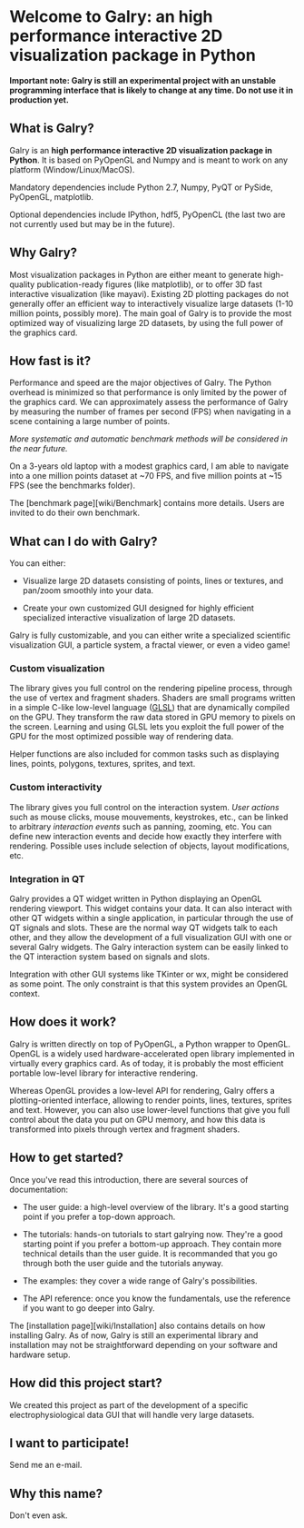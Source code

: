 Welcome to Galry: an high performance interactive 2D visualization package in Python
====================================================================================

**Important note: Galry is still an experimental project with an unstable
programming interface that is likely to change at any time. Do not use it in
production yet.**


What is Galry?
--------------

Galry is an **high performance interactive 2D
visualization package in Python**. It is based on PyOpenGL and Numpy and is
meant to work on any platform (Window/Linux/MacOS).

Mandatory dependencies include Python 2.7, Numpy, PyQT or PySide, PyOpenGL,
matplotlib.

Optional dependencies include IPython, hdf5, PyOpenCL (the last two are not
currently used but may be in the future).


Why Galry?
----------

Most visualization packages in Python are either meant to generate high-quality
publication-ready figures (like matplotlib), or to offer 3D fast interactive 
visualization (like mayavi).
Existing 2D plotting packages do not generally offer an efficient way to 
interactively visualize large datasets (1-10 million points, possibly more). 
The main goal of Galry is to provide the most optimized way of visualizing
large 2D datasets, by using the full power of the graphics card.


How fast is it?
---------------

Performance and speed are the major objectives of Galry. The Python overhead
is minimized so that performance is only limited by the power of the
graphics card. We can approximately assess the performance of Galry by
measuring the number of frames per second (FPS) when navigating in a scene
containing a large number of points.

*More systematic and automatic  benchmark methods will be considered in the 
near future.*

On a 3-years old laptop with a modest graphics card, I am able to
navigate into a one million points dataset at ~70 FPS, and five million points
at ~15 FPS (see the benchmarks folder).

The [benchmark page][wiki/Benchmark] contains more details. Users are invited
to do their own benchmark.


What can I do with Galry?
-------------------------

You can either:

  * Visualize large 2D datasets consisting of points, lines or textures,
    and pan/zoom smoothly into your data.
    
  * Create your own customized GUI designed for highly efficient specialized
    interactive visualization of large 2D datasets.
    
Galry is fully customizable, and you can either write a specialized scientific
visualization GUI, a particle system, a fractal viewer, or even a video
game!

### Custom visualization

The library gives you full control on the rendering pipeline process, through
the use of vertex and fragment shaders. Shaders are small programs written in
a simple C-like low-level language ([GLSL](http://en.wikipedia.org/wiki/GLSL)) 
that are dynamically compiled on the GPU.
They transform the raw data stored in GPU memory to pixels on the screen.
Learning and using GLSL lets you exploit the full power of the GPU for
the most optimized possible way of rendering data.

Helper functions are also included for common tasks such as displaying
lines, points, polygons, textures, sprites, and text.

### Custom interactivity

The library gives you full control on the interaction system.
*User actions* such as mouse clicks, mouse mouvements, keystrokes, etc., 
can be linked to arbitrary *interaction events* such as panning, zooming, etc.
You can define new interaction events and decide how exactly they interfere
with rendering. Possible uses include selection of objects, layout
modifications, etc.

### Integration in QT

Galry provides a QT widget written in Python displaying an OpenGL rendering
viewport. This widget contains your data. It can also interact with other
QT widgets within a single application, in particular through the use of 
QT signals and slots. These are the normal way QT widgets talk to each other,
and they allow the development of a full visualization GUI with one or
several Galry widgets. The Galry interaction system can be easily linked
to the QT interaction system based on signals and slots.

Integration with other GUI systems like TKinter or wx, might be considered
as some point. The only constraint is that this system provides an OpenGL
context.


How does it work?
-----------------

Galry is written directly on top of PyOpenGL, a Python wrapper to OpenGL.
OpenGL is a widely used hardware-accelerated open library implemented in
virtually every graphics card. As of today, it is probably the most efficient
portable low-level library for interactive rendering.

Whereas OpenGL provides a low-level API for rendering, Galry offers a
plotting-oriented interface, allowing to render points, lines, textures,
sprites and text. However, you can also use lower-level functions that
give you full control about the data you put on GPU memory, and how this data 
is transformed into pixels through vertex and fragment shaders.


How to get started?
-------------------

Once you've read this introduction, there are several sources of documentation:

  * The user guide: a high-level overview of the library. It's a good starting 
    point if you prefer a top-down approach.
    
  * The tutorials: hands-on tutorials to start galrying now. They're a good
    starting point if you prefer a bottom-up approach. They contain more 
    technical details than the user guide. It is recommanded that you go
    through both the user guide and the tutorials anyway.

  * The examples: they cover a wide range of Galry's possibilities.
    
  * The API reference: once you know the fundamentals, use the reference
    if you want to go deeper into Galry.
    
The [installation page][wiki/Installation] also contains details on how
installing Galry. As of now, Galry is still an experimental library and
installation may not be straightforward depending on your software and
hardware setup.
    
    
How did this project start?
---------------------------

We created this project as part of the development of a specific
electrophysiological data GUI that will handle very large datasets.


I want to participate!
----------------------

Send me an e-mail.


Why this name?
--------------

Don't even ask.


